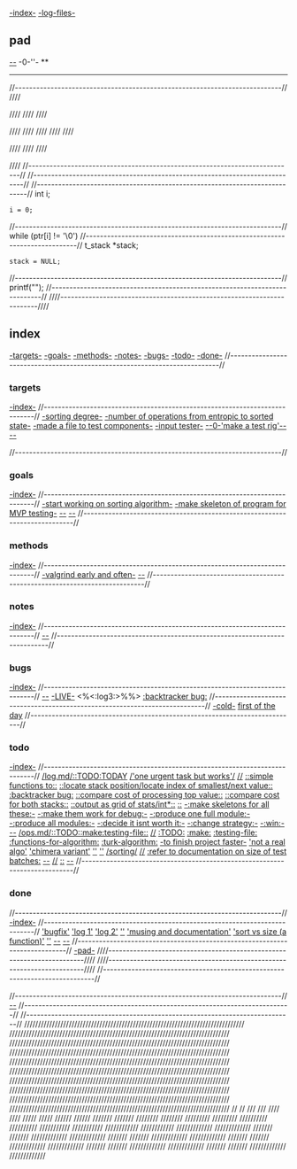 [-index-](#index)
[-log-files-](README.md#log-files)
## pad
[]()
[--](#)
-0-''-
**
****
//---------------------------------------------------------------------------//
////

////
////
////

////
////
////
////
////

////
////
////

////
//---------------------------------------------------------------------------//
//---------------------------------------------------------------------------//
//---------------------------------------------------------------------------//
	int	i;

	i = 0;
//---------------------------------------------------------------------------//
	while (ptr[i] != '\0')
//---------------------------------------------------------------------------//
	t_stack	*stack;
	
	stack = NULL;
//---------------------------------------------------------------------------//
	printf("");
//---------------------------------------------------------------------------//
////-----------------------------------------------------------------------////
## index
[-targets-](#targets)
[-goals-](#goals)
[-methods-](#methods)
[-notes-](#notes)
[-bugs-](#bugs)
[-todo-](#todo)
[-done-](#done)
//---------------------------------------------------------------------------//
###		targets
[-index-](#index)
//---------------------------------------------------------------------------//
[]()
[-sorting degree-](algorithm.c#L26)
[-number of operations from entropic to sorted state-](ops.md)
[-made a file to test components-](README.md#test-file)
[-input tester-](#)
[--0-'make a test rig'--](log.md#log-2025-01-21-134918)
[--](#)

//---------------------------------------------------------------------------//
###		goals
[-index-](#index)
//---------------------------------------------------------------------------//
[]()
[-start working on sorting algorithm-](algorithm.c#L7)
[-make skeleton of program for MVP testing-](#targets)
[--](#)
[--](#)
//---------------------------------------------------------------------------//
###		methods
[-index-](#index)
//---------------------------------------------------------------------------//
[-valgrind early and often-](#)
[]()
[--](#)
//---------------------------------------------------------------------------//
###		notes
[-index-](#index)
//---------------------------------------------------------------------------//
[]()
[--](#)
//---------------------------------------------------------------------------//

###		bugs
[-index-](#index)
//---------------------------------------------------------------------------//
[]()
[--](#)
[-LIVE-](#)
<%<:log3:>%%>
[:backtracker bug:](test.c#L657)
//---------------------------------------------------------------------------//
[-cold-](#)
[first of the day](#log-2025-01-15-134639)
//---------------------------------------------------------------------------//
###		todo
[-index-](#index)
//---------------------------------------------------------------------------//
[]()
[/log.md/::TODO:TODAY](log.md#log-2025-01-20-113207)
[/'one urgent task but works'/](log.md#log-2025-01-20-143111)
[//](#)
[::simple functions to::](#)
[::locate stack position/locate index of smallest/next value::](navigator.c#)
[:backtracker bug:](test.c#L657)
[::compare cost of processing top value::](#)
[::compare cost for both stacks::](#)
[::output as grid of stats/int*::](#)
[::](#)
[-:make skeletons for all these:-](#)
[-:make them work for debug:-](#)
[-:produce one full module:-](#)
[-:produce all modules:-](#)
[-:decide it isnt worth it:-](#)
[-:change strategy:-](#)
[-:win:-](#)
[--](#)
[]()
[/ops.md/::TODO::make:testing-file::](ops.md#todomf)
[//](#)
[:TODO:](#)
[:make:](#)
[:testing-file:](#)
[:functions-for-algorithm:](#)
[:turk-algorithm:](#)
[-to finish project faster-](#)
['not a real algo'](#)
['chimera variant'](#)
[''](#)
[''](#)
[/sorting/](#)
[//](#)
[:refer to documentation on size of test batches:](#)
[--](#)
[//](#)
[::](#)
[--](#)
//---------------------------------------------------------------------------//
###		done
//---------------------------------------------------------------------------//
[-index-](#index)
//---------------------------------------------------------------------------//
['bugfix'](log.md#log-2025-01-15-134639)
['log 1'](log.md#log-2025-01-15-150804)
['log 2'](log.md#log-2025-01-19-180159)
['']()
['musing and documentation'](ops.md#entropic)
['sort vs size (a function)'](test.c#L63)
[]()
['']()
[--](#)
[--](#)
//---------------------------------------------------------------------------//
[-pad-](#pad)
////-----------------------------------------------------------------------////
////-----------------------------------------------------------------------////
//---------------------------------------------------------------------------//










//---------------------------------------------------------------------------//[]()
[--](#)
//---------------------------------------------------------------------------//
//---------------------------------------------------------------------------//
///////////////////////////////////////////////////////////////////////////////
///////////////////////////////////////////////////////////////////////////////
///////////////////////////////////////////////////////////////////////////////
///////////////////////////////////////////////////////////////////////////////
///////////////////////////////////////////////////////////////////////////////
///////////////////////////////////////////////////////////////////////////////
///////////////////////////////////////////////////////////////////////////////
///////////////////////////////////////////////////////////////////////////////
///////////////////////////////////////////////////////////////////////////////
///////////////////////////////////////////////////////////////////////////////
//												     //
///												    ///
////												   ////
/////												  /////
//////											 //////
///////											///////
////////										     ////////
/////////										    /////////
//////////										   //////////
///////////										  ///////////
////////////									 ////////////
/////////////									/////////////
///////											///////
/////////////									/////////////
///////											///////
/////////////									/////////////
///////											///////
/////////////									/////////////
///////											///////
/////////////									/////////////
///////											///////
/////////////									/////////////

